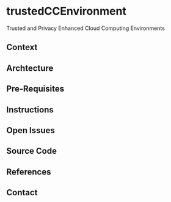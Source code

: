 # trustedCCEnvironment
Trusted and Privacy Enhanced Cloud Computing Environments

## Context

## Archtecture

## Pre-Requisites

## Instructions

## Open Issues

## Source Code

## References

## Contact